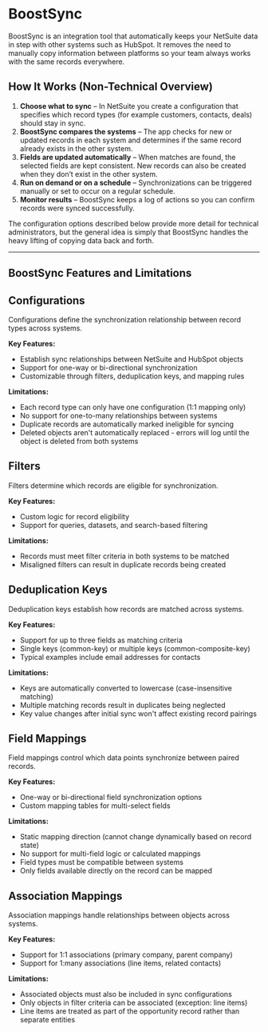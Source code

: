 # BoostSync

BoostSync is an integration tool that automatically keeps your NetSuite data in step with other systems such as HubSpot.  It removes the need to manually copy information between platforms so your team always works with the same records everywhere.

## How It Works (Non-Technical Overview)

1. **Choose what to sync** – In NetSuite you create a configuration that specifies which record types (for example customers, contacts, deals) should stay in sync.
2. **BoostSync compares the systems** – The app checks for new or updated records in each system and determines if the same record already exists in the other system.
3. **Fields are updated automatically** – When matches are found, the selected fields are kept consistent. New records can also be created when they don’t exist in the other system.
4. **Run on demand or on a schedule** – Synchronizations can be triggered manually or set to occur on a regular schedule.
5. **Monitor results** – BoostSync keeps a log of actions so you can confirm records were synced successfully.

The configuration options described below provide more detail for technical administrators, but the general idea is simply that BoostSync handles the heavy lifting of copying data back and forth.

---

## BoostSync Features and Limitations

## Configurations

Configurations define the synchronization relationship between record types across systems.

**Key Features:**

- Establish sync relationships between NetSuite and HubSpot objects
- Support for one-way or bi-directional synchronization
- Customizable through filters, deduplication keys, and mapping rules

**Limitations:**

- Each record type can only have one configuration (1:1 mapping only)
- No support for one-to-many relationships between systems
- Duplicate records are automatically marked ineligible for syncing
- Deleted objects aren't automatically replaced - errors will log until the object is deleted from both systems

## Filters

Filters determine which records are eligible for synchronization.

**Key Features:**

- Custom logic for record eligibility
- Support for queries, datasets, and search-based filtering

**Limitations:**

- Records must meet filter criteria in both systems to be matched
- Misaligned filters can result in duplicate records being created

## Deduplication Keys

Deduplication keys establish how records are matched across systems.

**Key Features:**

- Support for up to three fields as matching criteria
- Single keys (common-key) or multiple keys (common-composite-key)
- Typical examples include email addresses for contacts

**Limitations:**

- Keys are automatically converted to lowercase (case-insensitive matching)
- Multiple matching records result in duplicates being neglected
- Key value changes after initial sync won't affect existing record pairings

## Field Mappings

Field mappings control which data points synchronize between paired records.

**Key Features:**

- One-way or bi-directional field synchronization options
- Custom mapping tables for multi-select fields

**Limitations:**

- Static mapping direction (cannot change dynamically based on record state)
- No support for multi-field logic or calculated mappings
- Field types must be compatible between systems
- Only fields available directly on the record can be mapped

## Association Mappings

Association mappings handle relationships between objects across systems.

**Key Features:**
- Support for 1:1 associations (primary company, parent company)
- Support for 1:many associations (line items, related contacts)

**Limitations:**
- Associated objects must also be included in sync configurations
- Only objects in filter criteria can be associated (exception: line items)
- Line items are treated as part of the opportunity record rather than separate entities
